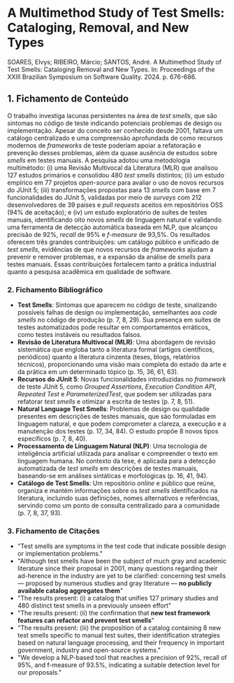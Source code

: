 # A Multimethod Study of Test Smells: Cataloging, Removal, and New Types

SOARES, Elvys; RIBEIRO, Márcio; SANTOS, André. A Multimethod Study of Test Smells: Cataloging Removal and New Types. In: Proceedings of the XXIII Brazilian Symposium on Software Quality. 2024. p. 676-686.

## 1. Fichamento de Conteúdo

O trabalho investiga lacunas persistentes na área de *test smells*, que são sintomas no código de teste indicando potenciais problemas de design ou implementação. Apesar do conceito ser conhecido desde 2001, faltava um catálogo centralizado e uma compreensão aprofundada de como recursos modernos de *frameworks* de teste poderiam apoiar a refatoração e prevenção desses problemas, além da quase ausência de estudos sobre *smells* em testes manuais. A pesquisa adotou uma metodologia multimétodo: (i) uma Revisão Multivocal da Literatura (MLR) que analisou 127 estudos primários e consolidou 480 *test smells* distintos; (ii) um estudo empírico em 77 projetos *open-source* para avaliar o uso de novos recursos do JUnit 5; (iii) transformações propostas para 13 *smells* com base em 7 funcionalidades do JUnit 5, validadas por meio de *surveys* com 212 desenvolvedores de 39 países e *pull requests* aceitos em repositórios OSS (94% de aceitação); e (iv) um estudo exploratório de suítes de testes manuais, identificando oito novos *smells* de linguagem natural e validando uma ferramenta de detecção automática baseada em NLP, que alcançou precisão de 92%, *recall* de 95% e *f-measure* de 93,5%. Os resultados oferecem três grandes contribuições: um catálogo público e unificado de *test smells*, evidências de que novos recursos de *frameworks* ajudam a prevenir e remover problemas, e a expansão da análise de *smells* para testes manuais. Essas contribuições fortalecem tanto a prática industrial quanto a pesquisa acadêmica em qualidade de software.


### 2. Fichamento Bibliográfico

* **Test Smells**: Sintomas que aparecem no código de teste, sinalizando possíveis falhas de design ou implementação, semelhantes aos *code smells* no código de produção (p. 7, 8, 29). Sua presença em suítes de testes automatizados pode resultar em comportamentos erráticos, como testes instáveis ou resultados falsos.
* **Revisão de Literatura Multivocal (MLR)**: Uma abordagem de revisão sistemática que engloba tanto a literatura formal (artigos científicos, periódicos) quanto a literatura cinzenta (teses, blogs, relatórios técnicos), proporcionando uma visão mais completa do estado da arte e da prática em um determinado tópico (p. 15, 36, 61, 63).
* **Recursos do JUnit 5**: Novas funcionalidades introduzidas no *framework* de teste JUnit 5, como *Grouped Assertions*, *Execution Condition API*, *Repeated Test* e *ParameterizedTest*, que podem ser utilizadas para refatorar *test smells* e otimizar a escrita de testes (p. 7, 8, 51).
* **Natural Language Test Smells**: Problemas de design ou qualidade presentes em descrições de testes manuais, que são formuladas em linguagem natural, e que podem comprometer a clareza, a execução e a manutenção dos testes (p. 17, 34, 84). O estudo propõe 8 novos tipos específicos (p. 7, 8, 40).
* **Processamento de Linguagem Natural (NLP)**: Uma tecnologia de inteligência artificial utilizada para analisar e compreender o texto em linguagem humana. No contexto da tese, é aplicada para a detecção automatizada de *test smells* em descrições de testes manuais, baseando-se em análises sintáticas e morfológicas (p. 16, 41, 94).
* **Catálogo de Test Smells**: Um repositório *online* e público que reúne, organiza e mantém informações sobre os *test smells* identificados na literatura, incluindo suas definições, nomes alternativos e referências, servindo como um ponto de consulta centralizado para a comunidade (p. 7, 8, 37, 93).

### 3. Fichamento de Citações

* "Test smells are symptoms in the test code that indicate possible design or implementation problems."
* "Although test smells have been the subject of much gray and academic literature since their proposal in 2001, many questions regarding their ad-herence in the industry are yet to be clarified: concerning test smells — proposed by numerous studies and gray literature — **no publicly available catalog aggregates them**"
* "The results present: (i) a catalog that unifies 127 primary studies and 480 distinct test smells in a previously unseen effort"
* "The results present: (ii) the confirmation that **new test framework features can refactor and prevent test smells**"
* "The results present: (iii) the proposition of a catalog containing 8 new test smells specific to manual test suites, their identification strategies based on natural language processing, and their frequency in important government, industry and open-source systems."
* "We develop a NLP-based tool that reaches a precision of 92%, recall of 95%, and f-measure of 93.5%, indicating a suitable detection level for our proposals."
